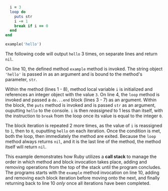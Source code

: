 ```Ruby def example(str)
  i = 3
  loop do
    puts str
    i -= 1
    break if i == 0
  end
end

example('hello')
```

The following code will output `hello` 3 times, on separate lines and return `nil`.

On line 10, the defined method `example` method is invoked. The string object `'hello'` is passed in as an argument and is bound to the method's parameter, `str`.

Within the method (lines 1 - 8), method local variable `i` is initialized and references an integer object with the value `3`. On line 4, the `loop` method is invoked and passed a `do...end` block (lines 3 - 7) as an argument. Within the block, the `puts` method is invoked and is passed `str` as an argument, ouputting `hello` to the console. `i` is then *reassigned* to 1 less than itself, with the instruction to `break` from the loop once its value is equal to the integer `0`.

The block iteration is repeated 2 more times, as the value of `i` is reassigned to `1`, then to `0`, ouputting `hello` on each iteration. Once the condition is met, both the loop, then immediately the method are exited. Because the `loop` method always returns `nil`, and it is the last line of the method, the method itself will return `nil`.

This example demonstrates how Ruby utilizes a **call stack** to manage the order in which method and block invocation takes place, adding and removing operations from the top of the stack until the program concludes. The programs starts with the `example` method invocation on line 10, adding and removing each block iteration before moving onto the next, and finally returning back to line 10 *only* once all iterations have been completed.



